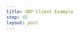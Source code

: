 ```yaml
---
title: UDP Client Example
step: 42
layout: post
---
```


<script src='https://gist.github.com/madhephaestus/abc462ec58d07ddd5f90.js'></script>